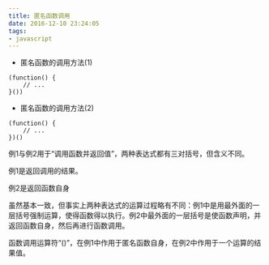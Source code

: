 ```yaml
---
title: 匿名函数调用
date: 2016-12-10 23:24:05
tags: 
- javascript
---
```

- 匿名函数的调用方法(1)

```
(function() {
	// ...
}())
```
- 匿名函数的调用方法(2)

```
(function() {
	// ...
})()
```
<!--more-->
例1与例2用于“调用函数并返回值”，两种表达式都有三对括号，但含义不同。

例1是返回调用的结果。

例2是返回函数自身

虽然基本一致，但事实上两种表达式的运算过程略有不同：例1中是用最外面的一层括号强制运算，使得函数得以执行。例2中最外面的一层括号是使函数声明，并返回函数自身，然后再进行函数调用。

函数调用运算符“()”，在例1中作用于匿名函数自身，在例2中作用于一个运算的结果值。

